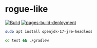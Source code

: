 # rogue-like

[![Build](https://github.com/0Nera/rogue-like/actions/workflows/build.yml/badge.svg)](https://github.com/0Nera/rogue-like/actions/workflows/build.yml)
[![pages-build-deployment](https://github.com/0Nera/rogue-like/actions/workflows/pages/pages-build-deployment/badge.svg)](https://github.com/0Nera/rogue-like/actions/workflows/pages/pages-build-deployment)

```bash
sudo apt install openjdk-17-jre-headless
```

```bash
cd test && ./gradlew
```
